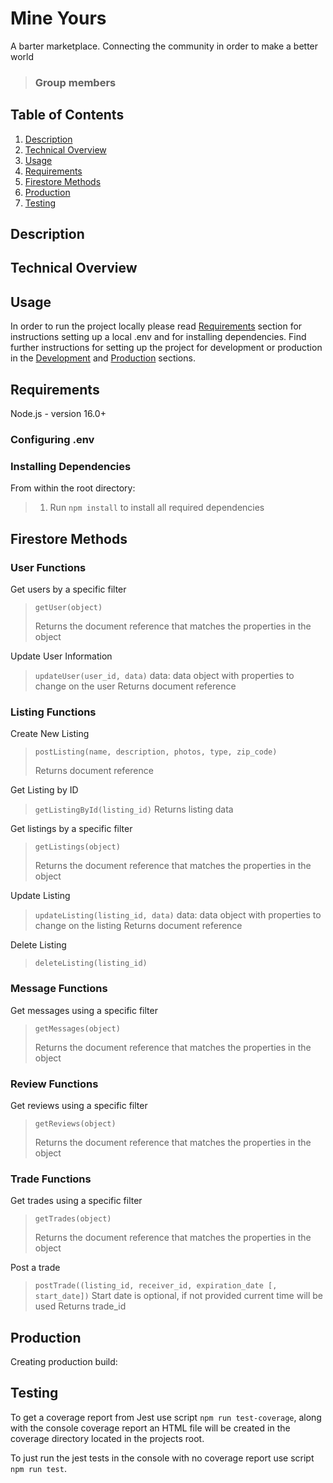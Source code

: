 # Mine Yours

A barter marketplace. Connecting the community in order to make a better world

> ### Group members<br>


## Table of Contents

1. [Description](#description)
2. [Technical Overview](#technical-overview)
3. [Usage](#usage)
4. [Requirements](#requirements)
5. [Firestore Methods](#firestoreMethods)
6. [Production](#production)
7. [Testing](#testing)

## Description



## Technical Overview


## Usage
In order to run the project locally please read [Requirements](#requirements) section for instructions setting up a local .env and for installing dependencies. Find further instructions for setting up the project for development or production in the [Development](#development) and [Production](#production) sections.

## Requirements

Node.js - version 16.0+

### Configuring .env


### Installing Dependencies
From within the root directory:
> 1. Run ```npm install``` to install all required dependencies

## Firestore Methods

### User Functions
Get users by a specific filter
>```getUser(object)```
>
> Returns the document reference that matches the properties in the object

Update User Information
> ```updateUser(user_id, data)```
> data: data object with properties to change on the user
> Returns document reference

### Listing Functions
Create New Listing
> ```postListing(name, description, photos, type, zip_code)```
>
> Returns document reference

Get Listing by ID
> ```getListingById(listing_id)```
> Returns listing data

Get listings by a specific filter
>```getListings(object)```
>
> Returns the document reference that matches the properties in the object

Update Listing
> ```updateListing(listing_id, data)```
> data: data object with properties to change on the listing
> Returns document reference

Delete Listing
> ```deleteListing(listing_id)```

### Message Functions

Get messages using a specific filter
>```getMessages(object)```
>
> Returns the document reference that matches the properties in the object

### Review Functions

Get reviews using a specific filter
>```getReviews(object)```
>
> Returns the document reference that matches the properties in the object

### Trade Functions

Get trades using a specific filter
>```getTrades(object)```
>
> Returns the document reference that matches the properties in the object

Post a trade
> ```postTrade((listing_id, receiver_id, expiration_date [, start_date])```
> Start date is optional, if not provided current time will be used
> Returns trade_id


## Production

Creating production build:

## Testing

To get a coverage report from Jest use script ```npm run test-coverage```, along with the console coverage report an HTML file will be created in the coverage directory located in the projects root.

To just run the jest tests in the console with no coverage report use script ```npm run test```.
